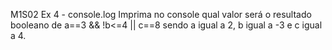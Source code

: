 M1S02 Ex 4 - console.log
Imprima no console qual valor será o resultado booleano de a==3 && !b<=4 || c==8  sendo a igual a 2, b igual a -3 e c igual a 4.
